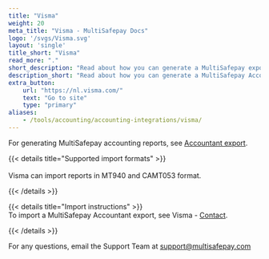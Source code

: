 ```yaml
---
title: "Visma"
weight: 20
meta_title: "Visma - MultiSafepay Docs"
logo: '/svgs/Visma.svg'
layout: 'single'
title_short: "Visma"
read_more: "."
short_description: "Read about how you can generate a MultiSafepay export and import to your Visma platform"
description_short: "Read about how you can generate a MultiSafepay Accountant Export for your Visma software platform."
extra_button:
    url: "https://nl.visma.com/" 
    text: "Go to site" 
    type: "primary"
aliases:
    - /tools/accounting/accounting-integrations/visma/
---
```


For generating MultiSafepay accounting reports, see [Accountant export](/accounting/reports/accountant-export/).

{{< details title="Supported import formats" >}}  
&nbsp;  
Visma can import reports in MT940 and CAMT053 format.

{{< /details >}}

{{< details title="Import instructions" >}}
&nbsp;  
To import a MultiSafepay Accountant export, see Visma - [Contact](https://nl.visma.com/accountview-support/contact).

{{< /details >}}

For any questions, email the Support Team at <support@multisafepay.com>